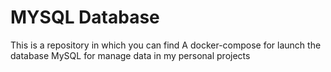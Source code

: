 # MYSQL Database

This is a repository in which you can find A docker-compose for launch the database MySQL for manage data in my personal projects
